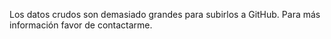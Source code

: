 Los datos crudos son demasiado grandes para subirlos a GitHub. Para más información favor de contactarme.